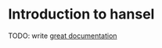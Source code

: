 # Introduction to hansel

TODO: write [great documentation](http://jacobian.org/writing/great-documentation/what-to-write/)

